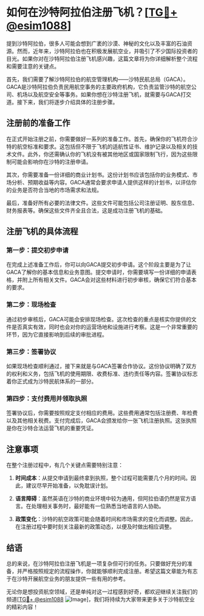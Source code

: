 # 如何在沙特阿拉伯注册飞机？[[TG💪+ @esim1088](https://t.me/s/esim1088)]

提到沙特阿拉伯，很多人可能会想到广袤的沙漠、神秘的文化以及丰富的石油资源。然而，近年来，沙特阿拉伯也在积极发展航空业，并吸引了不少国际投资者的目光。如果你对在沙特阿拉伯注册飞机感兴趣，这篇文章将为你详细解析整个流程和需要注意的关键点。

首先，我们需要了解沙特阿拉伯的航空管理机构——沙特民航总局（GACA）。GACA是沙特阿拉伯负责民用航空事务的主要政府机构，它负责监管沙特的航空公司、机场以及航空安全等事务。如果你想在沙特注册飞机，就需要与GACA打交道。接下来，我们将逐步介绍具体的注册步骤。

## 注册前的准备工作

在正式开始注册之前，你需要做好一系列的准备工作。首先，确保你的飞机符合沙特的航空标准和要求。这包括但不限于飞机的适航性证书、维护记录以及相关的技术文件。此外，你还需确认你的飞机没有被其他地区或国家限制飞行，因为这些限制可能会影响你在沙特的注册申请。

其次，你需要准备一份详细的商业计划书。这份计划书应该包括你的业务模式、市场分析、预期收益等内容。GACA通常会要求申请人提供这样的计划书，以评估你的业务是否符合当地的市场需求和法规。

最后，准备好所有必要的法律文件。这些文件可能包括公司注册证明、股东信息、财务报表等。确保这些文件齐全且合法，这是成功注册飞机的基础。

## 注册飞机的具体流程

### 第一步：提交初步申请

在完成上述准备工作后，你可以向GACA提交初步申请。这个阶段主要是为了让GACA了解你的基本信息和业务意图。提交申请时，你需要填写一份详细的申请表格，并附上所有相关文件。GACA会对这些材料进行初步审核，确保它们符合基本的要求。

### 第二步：现场检查

通过初步审核后，GACA可能会安排现场检查。这次检查的重点是核实你提供的文件是否真实有效，同时也会对你的运营场地和设施进行考察。这是一个非常重要的环节，因为它直接影响到后续的审批进程。

### 第三步：签署协议

如果现场检查顺利通过，接下来就是与GACA签署合作协议。这份协议明确了双方的权利和义务，包括飞机的使用期限、收费标准、违约责任等内容。签署协议标志着你正式成为沙特民航体系的一部分。

### 第四步：支付费用并领取执照

签署协议后，你需要按照规定支付相应的费用。这些费用通常包括注册费、年检费以及其他相关税费。支付完成后，GACA会颁发给你一张飞机注册执照。这张执照是你在沙特合法运营飞机的重要凭证。

## 注意事项

在整个注册过程中，有几个关键点需要特别注意：

1. **时间成本**：从提交申请到最终拿到执照，整个过程可能需要几个月的时间。因此，建议尽早开始准备，以免耽误计划。
   
2. **语言障碍**：虽然英语在沙特的商业环境中较为通用，但阿拉伯语仍然是官方语言。在处理相关事务时，最好能有一位熟悉当地语言的人协助。

3. **政策变化**：沙特的航空政策可能会随着时间和市场需求的变化而调整。因此，在注册过程中要时刻关注最新的政策动态，以便及时做出相应调整。

## 结语

总的来说，在沙特阿拉伯注册飞机是一项复杂但可行的任务。只要做好充分的准备，并严格按照规定的流程操作，你就能够顺利完成注册。希望这篇文章能为有志于在沙特开展航空业务的朋友提供一些有用的参考。

无论你是想投资航空领域，还是单纯对这一过程感到好奇，都欢迎继续关注我们的频道[[TG💪+ @esim1088](https://t.me/s/esim1088) ![Image](https://i.postimg.cc/4NQfJmqS/Snipaste-2025-05-13-00-14-12.png)]，我们将持续为大家带来更多关于沙特航空业的精彩内容！